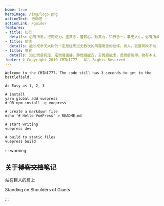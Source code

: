 ```yaml
---
home: true
heroImage: /img/logo.png
actionText: 行动吧 →
actionLink: /guide/
features:
- title: 知行
  details: 心有所愿，行而成力。坚其志，苦其心，勤其力，知行合一，事无大小，必有所成！
- title: 励练
  details: 能长成参天大树的一定是经历过无数次的风霜雨雪的励练。男人，就要风吹不动，浪打不摇，胸怀像大海，强壮如山岳！
- title: 境界
  details: 知止而后有定，定而后能静，静而后能安，安而后能虑，虑而后能得。物有本末，事有终始。知所先后，则近道矣。
footer: © Copyright 2019 CMINI777 - All Rights Reserved
---
```


```
Welcome to the CMINI777. The code still has 3 seconds to get to the battlefield.

As Easy as 1, 2, 3

# install
yarn global add vuepress
# OR npm install -g vuepress

# create a markdown file
echo '# Hello VuePress' > README.md

# start writing
vuepress dev

# build to static files
vuepress build
```

::: warning

## 关于~~博客文档~~笔记

站在巨人的肩上

Standing on Shoulders of Giants

:::